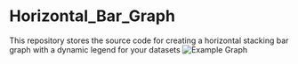 # Horizontal_Bar_Graph
This repository stores the source code for creating a horizontal stacking bar graph with a dynamic legend for your datasets
![Example Graph](/Horizontal_Bar_Graph/exampleGraph.png?raw=true "Example Horizontal Bar Graph")
